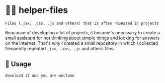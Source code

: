 # 🤝🏻 helper-files
`Files (.jsx, .css, .js and others) that is often repeated in projects`


Beacause of developing a lot of projects, it became's necessary to create a small assistant for not thinking about simple things and looking for answers on the Internet. That's why I created a small repository in which I collected frequently repeated `.jsx, .css, .js` and others files.

## 🚀 Usage
`download it and you are weclome`

